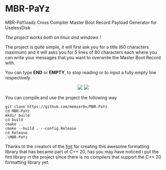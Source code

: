 # MBR-PaYz
MBR-PaYloadz Cross Compiler Master Boot Record Payload Generator for UselessDisk

*The project works both on linux and windows !*

The project is quite simple, it will first ask you for a title (60 characters maximum) and it will asks you for 5 lines of 80 characters each where you can write your messages that you want to overwrite the Master Boot Record with.

You can type **END** or **EMPTY**, to stop reading or to input a fully empty line respectively.

<p align=center>
  <img src="https://cdn.discordapp.com/attachments/894719060556804130/922666374608859156/unknown.png"/>
  <img src="https://cdn.discordapp.com/attachments/895523353316716605/922666980744499230/unknown.png"/>
</p>

You can compile and use the project the following way
```
git clone https://github.com/memzer0x/MBR-PaYz
cd MBR-PaYz
mkdir build
cd build
cmake ..
cmake --build . --config Release
cd Release
.\MBR-PaYz
```

Thanks to the creators of the [fmt](https://github.com/fmtlib/fmt) for creating this awesome formatting library that has became part of C++ 20, has you may have noticed i put the fmt library in the project since there is no compilers that support the C++ 20 formatting library yet.
